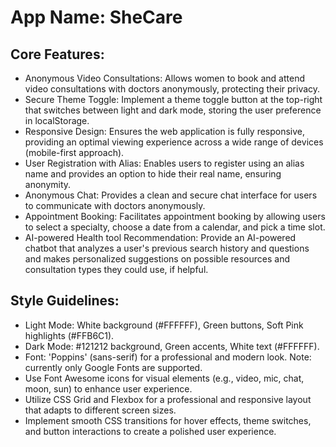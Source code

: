 # **App Name**: SheCare

## Core Features:

- Anonymous Video Consultations: Allows women to book and attend video consultations with doctors anonymously, protecting their privacy.
- Secure Theme Toggle: Implement a theme toggle button at the top-right that switches between light and dark mode, storing the user preference in localStorage.
- Responsive Design: Ensures the web application is fully responsive, providing an optimal viewing experience across a wide range of devices (mobile-first approach).
- User Registration with Alias: Enables users to register using an alias name and provides an option to hide their real name, ensuring anonymity.
- Anonymous Chat: Provides a clean and secure chat interface for users to communicate with doctors anonymously.
- Appointment Booking: Facilitates appointment booking by allowing users to select a specialty, choose a date from a calendar, and pick a time slot.
- AI-powered Health tool Recommendation: Provide an AI-powered chatbot that analyzes a user's previous search history and questions and makes personalized suggestions on possible resources and consultation types they could use, if helpful.

## Style Guidelines:

- Light Mode: White background (#FFFFFF), Green buttons, Soft Pink highlights (#FFB6C1).
- Dark Mode: #121212 background, Green accents, White text (#FFFFFF).
- Font: 'Poppins' (sans-serif) for a professional and modern look. Note: currently only Google Fonts are supported.
- Use Font Awesome icons for visual elements (e.g., video, mic, chat, moon, sun) to enhance user experience.
- Utilize CSS Grid and Flexbox for a professional and responsive layout that adapts to different screen sizes.
- Implement smooth CSS transitions for hover effects, theme switches, and button interactions to create a polished user experience.
